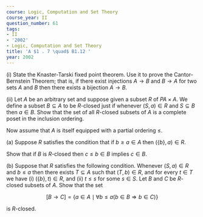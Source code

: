 ```yaml
---
course: Logic, Computation and Set Theory
course_year: II
question_number: 61
tags:
- II
- '2002'
- Logic, Computation and Set Theory
title: 'A $1 . 7 \quad$ B1.12 '
year: 2002
---
```



(i) State the Knaster-Tarski fixed point theorem. Use it to prove the Cantor-Bernstein Theorem; that is, if there exist injections $A \rightarrow B$ and $B \rightarrow A$ for two sets $A$ and $B$ then there exists a bijection $A \rightarrow B$.

(ii) Let $A$ be an arbitrary set and suppose given a subset $R$ of $P A \times A$. We define a subset $B \subseteq A$ to be $R$-closed just if whenever $(S, a) \in R$ and $S \subseteq B$ then $a \in B$. Show that the set of all $R$-closed subsets of $A$ is a complete poset in the inclusion ordering.

Now assume that $A$ is itself equipped with a partial ordering $\leqslant$.

(a) Suppose $R$ satisfies the condition that if $b \geqslant a \in A$ then $(\{b\}, a) \in R$.

Show that if $B$ is $R$-closed then $c \leqslant b \in B$ implies $c \in B$.

(b) Suppose that $R$ satisfies the following condition. Whenever $(S, a) \in R$ and $b \leqslant a$ then there exists $T \subseteq A$ such that $(T, b) \in R$, and for every $t \in T$ we have (i) $(\{b\}, t) \in R$, and (ii) $t \leqslant s$ for some $s \in S$. Let $B$ and $C$ be $R$-closed subsets of $A$. Show that the set

$$[B \rightarrow C]=\{a \in A \mid \forall b \leqslant a(b \in B \Rightarrow b \in C)\}$$

is $R$-closed.